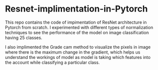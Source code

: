 # Resnet-implimentation-in-Pytorch

This repo contains the code of impimentation of ResNet architecture in Pytorch from scratch. I experimented with different types of normalization techniques to see the performance of the model on image classification having 25 classes.

I also implimented the Grade cam method to visualize the pixels in image where there is the maximum change in the gradient, which helps us understand the workings of model as model is taking which features into the account while classifying a particular class.

